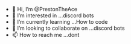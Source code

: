 - 👋 Hi, I’m @PrestonTheAce
- 👀 I’m interested in ...discord bots
- 🌱 I’m currently learning ...How to code
- 💞️ I’m looking to collaborate on ...discord bots
- 📫 How to reach me ...dont

<!---
PrestonTheAce/PrestonTheAce is a ✨ special ✨ repository because its `README.md` (this file) appears on your GitHub profile.
You can click the Preview link to take a look at your changes.

--->
